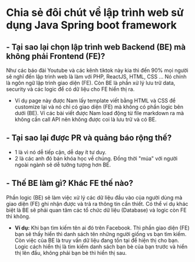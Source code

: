 # Chia sẻ đôi chút về lập trình web sử dụng Java Spring boot framework

## - Tại sao lại chọn lập trình web Backend (BE) mà không phải Frontend (FE)?
Như các báo đài Youtube và các kênh tiktok này kia thì đến 90% mọi người sẽ nghĩ đến lập trình web là làm với PHP, ReactJS, HTML, CSS ... Nó chính là ngôn ngữ lập trình giao diện (FE). Còn BE là phần xử lý lưu trữ data, security và các logic để có dữ liệu cho FE hiển thị ra.
-   Ví dụ page này được Nam lấy template viết bằng HTML và CSS để customize lại và nó chỉ có giao diện (FE) mà không có phần logic bên dưới (BE). Ví các bài viết được Nam load động từ file markdown ra mà không cần call API nên không được coi là lưu trữ và có BE.
## - Tại sao lại được PR và quảng báo rộng thế?
-   1 là vì nó dễ tiếp cận, dễ dạy ít tư duy. 
-   2 là các anh đó bán khóa học về chúng. Đồng thời "múa" với người ngoài ngành sẽ dễ tưởng tượng hơn BE.

## - Thế BE làm gì? Khác FE thế nào?

Phần logic (BE) sẽ làm việc xử lý các dữ liệu đầu vào của người dùng mà giao diện (FE) ghi nhận được và trả ra thông tin cần thiết. Có thể ví dụ khác biệt là BE sẽ phải quan tâm các tổ chức dữ liệu (Database) và logic còn FE thì không.
-   **Ví dụ:** Khi bạn tìm kiếm tên ai đó trên Facebook. Thì phần giao diện (FE) bạn sẽ thấy hiển thì danh sách tên những người giống vs bạn tìm kiếm. Còn việc của BE là truy vấn dữ liệu đang tồn tại để hiện thị cho bạn. Logic cách hiển thị là tìm kiếm danh sách bạn bè của bạn trước và hiển thị lên đầu, không phải bạn bè thì hiển thị sau.
              